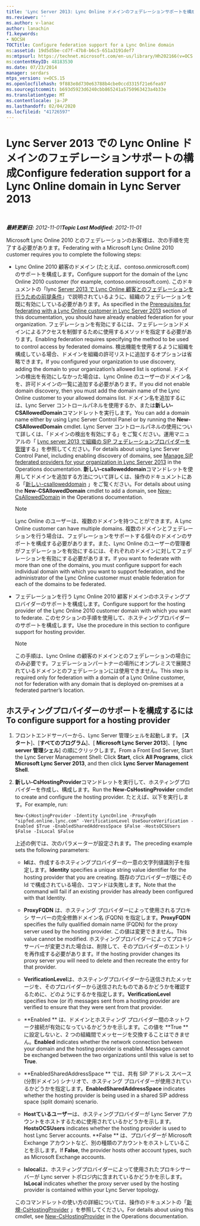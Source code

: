 ```yaml
---
title: 'Lync Server 2013: Lync Online ドメインのフェデレーションサポートを構成する'
ms.reviewer: ''
ms.author: v-lanac
author: lanachin
f1.keywords:
- NOCSH
TOCTitle: Configure federation support for a Lync Online domain
ms:assetid: 19d5d5be-cd7f-47b8-b6c5-651a3191def7
ms:mtpsurl: https://technet.microsoft.com/en-us/library/Hh202166(v=OCS.15)
ms:contentKeyID: 48183530
ms.date: 07/23/2014
manager: serdars
mtps_version: v=OCS.15
ms.openlocfilehash: 9f883e8d730e63788b4cbe0ccd3315f21e6fea97
ms.sourcegitcommit: b693d5923d6240cbb865241a5750963423a4b33e
ms.translationtype: MT
ms.contentlocale: ja-JP
ms.lasthandoff: 02/04/2020
ms.locfileid: "41726597"
---
```

<div data-xmlns="http://www.w3.org/1999/xhtml">

<div class="topic" data-xmlns="http://www.w3.org/1999/xhtml" data-msxsl="urn:schemas-microsoft-com:xslt" data-cs="http://msdn.microsoft.com/en-us/">

<div data-asp="http://msdn2.microsoft.com/asp">

# <a name="configure-federation-support-for-a-lync-online-domain-in-lync-server-2013"></a><span data-ttu-id="077d9-102">Lync Server 2013 での Lync Online ドメインのフェデレーションサポートの構成</span><span class="sxs-lookup"><span data-stu-id="077d9-102">Configure federation support for a Lync Online domain in Lync Server 2013</span></span>

</div>

<div id="mainSection">

<div id="mainBody">

<span> </span>

<span data-ttu-id="077d9-103">_**最終更新日:** 2012-11-01_</span><span class="sxs-lookup"><span data-stu-id="077d9-103">_**Topic Last Modified:** 2012-11-01_</span></span>

<span data-ttu-id="077d9-104">Microsoft Lync Online 2010 とのフェデレーションのお客様は、次の手順を完了する必要があります。</span><span class="sxs-lookup"><span data-stu-id="077d9-104">Federating with a Microsoft Lync Online 2010 customer requires you to complete the following steps:</span></span>

  - <span data-ttu-id="077d9-105">Lync Online 2010 顧客のドメイン (たとえば、contoso.onmicrosoft.com) のサポートを構成します。</span><span class="sxs-lookup"><span data-stu-id="077d9-105">Configure support for the domain of the Lync Online 2010 customer (for example, contoso.onmicrosoft.com).</span></span> <span data-ttu-id="077d9-106">このドキュメントの「lync [Server 2013 で Lync Online 顧客とのフェデレーションを行うための前提条件](lync-server-2013-prerequisites-for-federating-with-a-lync-online-customer.md)」で説明されているように、組織のフェデレーションを既に有効にしている必要があります。</span><span class="sxs-lookup"><span data-stu-id="077d9-106">As specified in the [Prerequisites for federating with a Lync Online customer in Lync Server 2013](lync-server-2013-prerequisites-for-federating-with-a-lync-online-customer.md) section of this documentation, you should have already enabled federation for your organization.</span></span> <span data-ttu-id="077d9-107">フェデレーションを有効にするには、フェデレーションドメインによるアクセスを制御するために使用するメソッドを指定する必要があります。</span><span class="sxs-lookup"><span data-stu-id="077d9-107">Enabling federation requires specifying the method to be used to control access by federated domains.</span></span> <span data-ttu-id="077d9-108">検出機能を使用するように組織を構成している場合、ドメインを組織の許可リストに追加するオプションは省略できます。</span><span class="sxs-lookup"><span data-stu-id="077d9-108">If you configured your organization to use discovery, adding the domain to your organization’s allowed list is optional.</span></span> <span data-ttu-id="077d9-109">ドメインの検出を有効にしなかった場合は、Lync Online のユーザーのドメイン名を、許可ドメインの一覧に追加する必要があります。</span><span class="sxs-lookup"><span data-stu-id="077d9-109">If you did not enable domain discovery, then you must add the domain name of the Lync Online customer to your allowed domains list.</span></span> <span data-ttu-id="077d9-110">ドメイン名を追加するには、Lync Server コントロールパネルを使用するか、または**新しい-CSAllowedDomain**コマンドレットを実行します。</span><span class="sxs-lookup"><span data-stu-id="077d9-110">You can add a domain name either by using Lync Server Control Panel or by running the **New-CSAllowedDomain** cmdlet.</span></span> <span data-ttu-id="077d9-111">Lync Server コントロールパネルの使用について詳しくは、「ドメインの検出を有効にする」をご覧ください。運用マニュアルの「 [Lync server 2013 で組織の SIP フェデレーションプロバイダーを管理](lync-server-2013-manage-sip-federated-providers-for-your-organization.md)する」を参照してください。</span><span class="sxs-lookup"><span data-stu-id="077d9-111">For details about using Lync Server Control Panel, including enabling discovery of domains, see [Manage SIP federated providers for your organization in Lync Server 2013](lync-server-2013-manage-sip-federated-providers-for-your-organization.md) in the Operations documentation.</span></span> <span data-ttu-id="077d9-112">**新しい-csalloweddomain**コマンドレットを使用してドメインを追加する方法について詳しくは、操作のドキュメントにある「[新しい-csalloweddomain](https://docs.microsoft.com/powershell/module/skype/New-CsAllowedDomain) 」をご覧ください。</span><span class="sxs-lookup"><span data-stu-id="077d9-112">For details about using the **New-CSAllowedDomain** cmdlet to add a domain, see [New-CsAllowedDomain](https://docs.microsoft.com/powershell/module/skype/New-CsAllowedDomain) in the Operations documentation.</span></span>
    
    <div>
    

    > [!NOTE]  
    > <span data-ttu-id="077d9-113">Lync Online のユーザーは、複数のドメインを持つことができます。</span><span class="sxs-lookup"><span data-stu-id="077d9-113">A Lync Online customer can have multiple domains.</span></span> <span data-ttu-id="077d9-114">複数のドメインとフェデレーションを行う場合は、フェデレーションをサポートする個々のドメインのサポートを構成する必要があります。また、Lync Online のユーザーの管理者がフェデレーションを有効にするには、それぞれのドメインに対してフェデレーションを有効にする必要があります。</span><span class="sxs-lookup"><span data-stu-id="077d9-114">If you want to federate with more than one of the domains, you must configure support for each individual domain with which you want to support federation, and the administrator of the Lync Online customer must enable federation for each of the domains to be federated.</span></span>

    
    </div>

  - <span data-ttu-id="077d9-115">フェデレーションを行う Lync Online 2010 顧客ドメインのホスティングプロバイダーのサポートを構成します。</span><span class="sxs-lookup"><span data-stu-id="077d9-115">Configure support for the hosting provider of the Lync Online 2010 customer domain with which you want to federate.</span></span> <span data-ttu-id="077d9-116">このセクションの手順を使用して、ホスティングプロバイダーのサポートを構成します。</span><span class="sxs-lookup"><span data-stu-id="077d9-116">Use the procedure in this section to configure support for hosting provider.</span></span>
    
    <div>
    

    > [!NOTE]  
    > <span data-ttu-id="077d9-117">この手順は、Lync Online の顧客のドメインとのフェデレーションの場合にのみ必要です。フェデレーションパートナーの場所にオンプレミスで展開されているドメインとのフェデレーションには使用できません。</span><span class="sxs-lookup"><span data-stu-id="077d9-117">This step is required only for federation with a domain of a Lync Online customer, not for federation with any domain that is deployed on-premises at a federated partner’s location.</span></span>

    
    </div>

<div>

## <a name="to-configure-support-for-a-hosting-provider"></a><span data-ttu-id="077d9-118">ホスティングプロバイダーのサポートを構成するには</span><span class="sxs-lookup"><span data-stu-id="077d9-118">To configure support for a hosting provider</span></span>

1.  <span data-ttu-id="077d9-119">フロントエンドサーバーから、Lync Server 管理シェルを起動します。 [**スタート**]、[**すべてのプログラム**]、[ **Microsoft Lync Server 2013**]、[ **lync server 管理シェル**] の順にクリックします。</span><span class="sxs-lookup"><span data-stu-id="077d9-119">From a Front End Server, Start the Lync Server Management Shell: Click **Start**, click **All Programs**, click **Microsoft Lync Server 2013**, and then click **Lync Server Management Shell**.</span></span>

2.  <span data-ttu-id="077d9-120">**新しい-CsHostingProvider**コマンドレットを実行して、ホスティングプロバイダーを作成し、構成します。</span><span class="sxs-lookup"><span data-stu-id="077d9-120">Run the **New-CsHostingProvider** cmdlet to create and configure the hosting provider.</span></span> <span data-ttu-id="077d9-121">たとえば、以下を実行します。</span><span class="sxs-lookup"><span data-stu-id="077d9-121">For example, run:</span></span>
    
        New-CsHostingProvider -Identity LyncOnline -ProxyFqdn "sipfed.online.lync.com" -VerificationLevel UseSourceVerification -Enabled $True -EnabledSharedAddressSpace $False -HostsOCSUsers $False -IsLocal $False
    
    <span data-ttu-id="077d9-122">上述の例では、次のパラメーターが設定されます。</span><span class="sxs-lookup"><span data-stu-id="077d9-122">The preceding example sets the following parameters:</span></span>
    
      - <span data-ttu-id="077d9-123">**Id**は、作成するホスティングプロバイダーの一意の文字列値識別子を指定します。</span><span class="sxs-lookup"><span data-stu-id="077d9-123">**Identity** specifies a unique string value identifier for the hosting provider that you are creating.</span></span> <span data-ttu-id="077d9-124">既存のプロバイダーが既にその Id で構成されている場合、コマンドは失敗します。</span><span class="sxs-lookup"><span data-stu-id="077d9-124">Note that the command will fail if an existing provider has already been configured with that Identity.</span></span>
    
      - <span data-ttu-id="077d9-125">**ProxyFQDN** は、ホスティング プロバイダーによって使用されるプロキシ サーバーの完全修飾ドメイン名 (FQDN) を指定します。</span><span class="sxs-lookup"><span data-stu-id="077d9-125">**ProxyFQDN** specifies the fully qualified domain name (FQDN) for the proxy server used by the hosting provider.</span></span> <span data-ttu-id="077d9-126">この値は変更できません。</span><span class="sxs-lookup"><span data-stu-id="077d9-126">This value cannot be modified.</span></span> <span data-ttu-id="077d9-127">ホスティングプロバイダーによってプロキシサーバーが変更された場合は、削除して、そのプロバイダーのエントリを再作成する必要があります。</span><span class="sxs-lookup"><span data-stu-id="077d9-127">If the hosting provider changes its proxy server you will need to delete and then recreate the entry for that provider.</span></span>
    
      - <span data-ttu-id="077d9-128">**VerificationLevel**は、ホスティングプロバイダーから送信されたメッセージを、そのプロバイダーから送信されたものであるかどうかを確認するために、どのようにするかを指定します。</span><span class="sxs-lookup"><span data-stu-id="077d9-128">**VerificationLevel** specifies how (or if) messages sent from a hosting provider are verified to ensure that they were sent from that provider.</span></span>
    
      - <span data-ttu-id="077d9-p107">\*\*Enabled \*\* は、ドメインとホスティング プロバイダー間のネットワーク接続が有効になっているかどうかを示します。この値を \*\*True \*\* に設定しないと、2 つの組織間でメッセージを交換することはできません。</span><span class="sxs-lookup"><span data-stu-id="077d9-p107">**Enabled** indicates whether the network connection between your domain and the hosting provider is enabled. Messages cannot be exchanged between the two organizations until this value is set to **True**.</span></span>
    
      - <span data-ttu-id="077d9-131">\*\*EnabledSharedAddressSpace \*\* では、共有 SIP アドレス スペース (分割ドメイン) シナリオで、ホスティング プロバイダーが使用されているかどうかを指定します。</span><span class="sxs-lookup"><span data-stu-id="077d9-131">**EnabledSharedAddressSpace** indicates whether the hosting provider is being used in a shared SIP address space (split domain) scenario.</span></span>
    
      - <span data-ttu-id="077d9-132">**Hostているユーザー**は、ホスティングプロバイダーが Lync Server アカウントをホストするために使用されているかどうかを示します。</span><span class="sxs-lookup"><span data-stu-id="077d9-132">**HostsOCSUsers** indicates whether the hosting provider is used to host Lync Server accounts.</span></span> <span data-ttu-id="077d9-133">\*\*False \*\* は、プロバイダーが Microsoft Exchange アカウントなど、別の種類のアカウントをホストしていることを示します。</span><span class="sxs-lookup"><span data-stu-id="077d9-133">If **False**, the provider hosts other account types, such as Microsoft Exchange accounts.</span></span>
    
      - <span data-ttu-id="077d9-134">**Islocal**は、ホスティングプロバイダーによって使用されたプロキシサーバーが Lync server トポロジ内に含まれているかどうかを示します。</span><span class="sxs-lookup"><span data-stu-id="077d9-134">**IsLocal** indicates whether the proxy server used by the hosting provider is contained within your Lync Server topology.</span></span>
    
    <span data-ttu-id="077d9-135">このコマンドレットの使い方の詳細については、操作のドキュメントの「[新規-CsHostingProvider](https://docs.microsoft.com/powershell/module/skype/New-CsHostingProvider) 」を参照してください。</span><span class="sxs-lookup"><span data-stu-id="077d9-135">For details about using this cmdlet, see [New-CsHostingProvider](https://docs.microsoft.com/powershell/module/skype/New-CsHostingProvider) in the Operations documentation.</span></span>

</div>

</div>

<span> </span>

</div>

</div>

</div>

